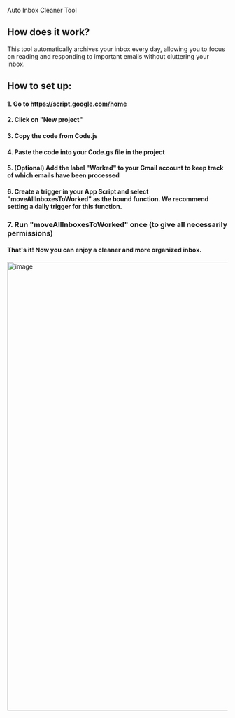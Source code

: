 Auto Inbox Cleaner Tool


## How does it work?
This tool automatically archives your inbox every day, allowing you to focus on reading 
and responding to important emails without cluttering your inbox.

## How to set up:
#### 1. Go to https://script.google.com/home
#### 2. Click on "New project"
#### 3. Copy the code from Code.js
#### 4. Paste the code into your Code.gs file in the project
#### 5. (Optional) Add the label "Worked" to your Gmail account to keep track of which emails have been processed
#### 6. Create a trigger in your App Script and select "moveAllInboxesToWorked" as the bound function. We recommend setting a daily trigger for this function.
### 7. Run "moveAllInboxesToWorked" once (to give all necessarily permissions)
#### That's it! Now you can enjoy a cleaner and more organized inbox.
<img width="1024" height="1024" alt="image" src="https://github.com/user-attachments/assets/653f2b72-601c-4f9f-bcf3-989eab2837f7" />
